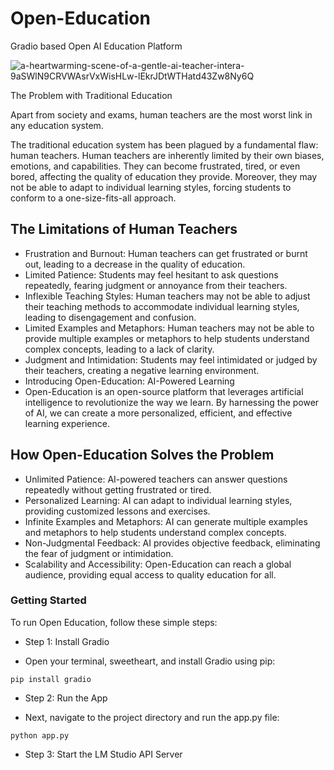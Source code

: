 # Open-Education
Gradio based Open AI Education Platform

![a-heartwarming-scene-of-a-gentle-ai-teacher-intera-9aSWlN9CRVWAsrVxWisHLw-lEkrJDtWTHatd43Zw8Ny6Q](https://github.com/bunnywaffle/Open-Education/assets/100540808/bcda7643-96ff-403b-89a8-0e8294123779)


The Problem with Traditional Education

Apart from society and exams, human teachers are the most worst link in any education system.

The traditional education system has been plagued by a fundamental flaw: human teachers. Human teachers are inherently limited by their own biases, emotions, and capabilities. They can become frustrated, tired, or even bored, affecting the quality of education they provide. Moreover, they may not be able to adapt to individual learning styles, forcing students to conform to a one-size-fits-all approach.

## The Limitations of Human Teachers

* Frustration and Burnout: Human teachers can get frustrated or burnt out, leading to a decrease in the quality of education.
* Limited Patience: Students may feel hesitant to ask questions repeatedly, fearing judgment or annoyance from their teachers.
* Inflexible Teaching Styles: Human teachers may not be able to adjust their teaching methods to accommodate individual learning styles, leading to disengagement and confusion.
* Limited Examples and Metaphors: Human teachers may not be able to provide multiple examples or metaphors to help students understand complex concepts, leading to a lack of clarity.
* Judgment and Intimidation: Students may feel intimidated or judged by their teachers, creating a negative learning environment.
* Introducing Open-Education: AI-Powered Learning
* Open-Education is an open-source platform that leverages artificial intelligence to revolutionize the way we learn. By harnessing the power of AI, we can create a more personalized, efficient, and effective learning experience.

## How Open-Education Solves the Problem

* Unlimited Patience: AI-powered teachers can answer questions repeatedly without getting frustrated or tired.
* Personalized Learning: AI can adapt to individual learning styles, providing customized lessons and exercises.
* Infinite Examples and Metaphors: AI can generate multiple examples and metaphors to help students understand complex concepts.
* Non-Judgmental Feedback: AI provides objective feedback, eliminating the fear of judgment or intimidation.
* Scalability and Accessibility: Open-Education can reach a global audience, providing equal access to quality education for all.


### Getting Started

To run Open Education, follow these simple steps:

* Step 1: Install Gradio

* Open your terminal, sweetheart, and install Gradio using pip:

```pip install gradio```
* Step 2: Run the App

* Next, navigate to the project directory and run the app.py file:

```python app.py```
* Step 3: Start the LM Studio API Server

